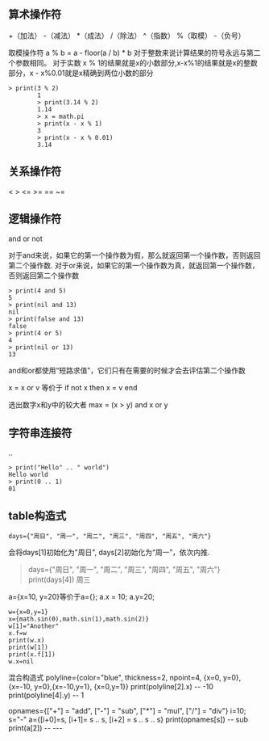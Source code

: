 ## 算术操作符

+（加法） -（减法） *（成法） /（除法） ^（指数） %（取模） -（负号）

取模操作符
a % b = a - floor(a / b) * b
对于整数来说计算结果的符号永远与第二个参数相同。
对于实数 x % 1的结果就是x的小数部分,x-x%1的结果就是x的整数部分，x - x%0.01就是x精确到两位小数的部分

    > print(3 % 2)
            1
            > print(3.14 % 2)
            1.14
            > x = math.pi
            > print(x - x % 1)
            3
            > print(x - x % 0.01)
            3.14

## 关系操作符

<     >     <=     >=     ==     ~=

## 逻辑操作符
and  or  not

对于and来说，如果它的第一个操作数为假，那么就返回第一个操作数，否则返回第二个操作数.
对于or来说，如果它的第一个操作数为真，就返回第一个操作数，否则返回第二个操作数

    > print(4 and 5)
    5
    > print(nil and 13)
    nil
    > print(false and 13)
    false
    > print(4 or 5)
    4
    > print(nil or 13)
    13


and和or都使用“短路求值”，它们只有在需要的时候才会去评估第二个操作数

x = x or v 等价于 if not x then x = v end

选出数字x和y中的较大者 max = (x > y) and x or y

## 字符串连接符
..

    > print("Hello" .. " world")
    Hello world
    > print(0 .. 1)
    01

## table构造式
    days={"周日", "周一", "周二", "周三", "周四", "周五", "周六"}
会将days[1]初始化为"周日", days[2]初始化为“周一”，依次内推.

> days={"周日", "周一", "周二", "周三", "周四", "周五", "周六"}
> print(days[4])
周三

a={x=10, y=20}等价于a={}; a.x = 10; a.y=20;

    w={x=0,y=1}
    x={math.sin(0),math.sin(1),math.sin(2)}
    w[1]="Another"
    x.f=w
    print(w.x)
    print(w[1])
    print(x.f[1])
    w.x=nil

混合构造式
polyline={color="blue", thickness=2, npoint=4, {x=0, y=0}, {x=-10, y=0},{x=-10,y=1}, {x=0,y=1}}
print(polyline[2].x) -- -10
print(polyline[4].y) -- 1

opnames={["+"] = "add", ["-"] = "sub", ["*"] = "mul", ["/"] = "div"}
i=10; s="-"
a={[i+0]=s, [i+1]= s .. s, [i+2] = s .. s .. s}
print(opnames[s]) -- sub
print(a[2]) -- ---